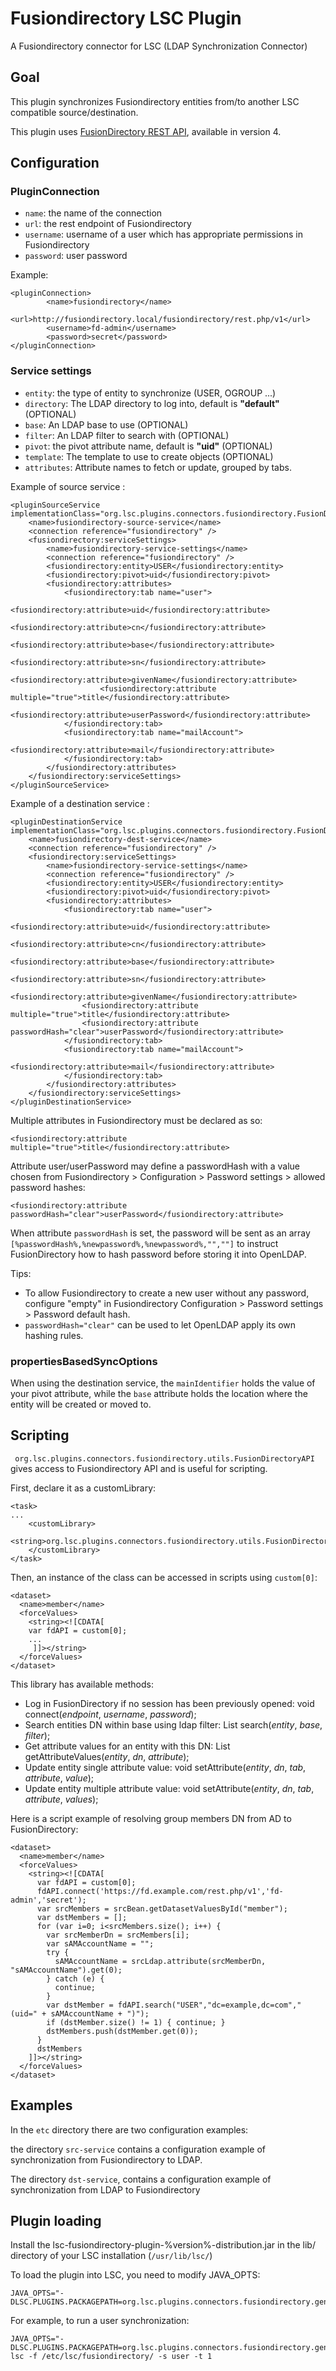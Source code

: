 # Fusiondirectory LSC Plugin

A Fusiondirectory connector for LSC (LDAP Synchronization Connector)

## Goal

This plugin synchronizes Fusiondirectory entities from/to another LSC compatible source/destination.

This plugin uses [FusionDirectory REST API](https://rest-api.fusiondirectory.info/), available in version 4.

## Configuration

### PluginConnection

+ `name`: the name of the connection
+ `url`: the rest endpoint of Fusiondirectory
+ `username`: username of a user which has appropriate permissions in Fusiondirectory 
+ `password`: user password

Example: 

```
<pluginConnection>
        <name>fusiondirectory</name>
        <url>http://fusiondirectory.local/fusiondirectory/rest.php/v1</url>
        <username>fd-admin</username>
        <password>secret</password>
</pluginConnection>
```

### Service settings

+ `entity`: the type of entity to synchronize (USER, OGROUP ...)
+ `directory`: The LDAP directory to log into,  default is **"default"** (OPTIONAL)
+ `base`: An LDAP base to use (OPTIONAL)
+ `filter`: An LDAP filter to search with (OPTIONAL)
+ `pivot`: the pivot attribute name, default is **"uid"** (OPTIONAL)
+ `template`: The template to use to create objects (OPTIONAL)
+ `attributes`: Attribute names to fetch or update, grouped by tabs.

Example of source service :

```
<pluginSourceService implementationClass="org.lsc.plugins.connectors.fusiondirectory.FusionDirectorySrcService">
    <name>fusiondirectory-source-service</name>
    <connection reference="fusiondirectory" />
    <fusiondirectory:serviceSettings>
        <name>fusiondirectory-service-settings</name>
        <connection reference="fusiondirectory" />
        <fusiondirectory:entity>USER</fusiondirectory:entity>
        <fusiondirectory:pivot>uid</fusiondirectory:pivot>
        <fusiondirectory:attributes>
            <fusiondirectory:tab name="user">
                    <fusiondirectory:attribute>uid</fusiondirectory:attribute>
                    <fusiondirectory:attribute>cn</fusiondirectory:attribute>
                    <fusiondirectory:attribute>base</fusiondirectory:attribute>
                    <fusiondirectory:attribute>sn</fusiondirectory:attribute>
                    <fusiondirectory:attribute>givenName</fusiondirectory:attribute>
                    <fusiondirectory:attribute multiple="true">title</fusiondirectory:attribute>
                    <fusiondirectory:attribute>userPassword</fusiondirectory:attribute>
            </fusiondirectory:tab>
            <fusiondirectory:tab name="mailAccount">
                    <fusiondirectory:attribute>mail</fusiondirectory:attribute>
            </fusiondirectory:tab>
        </fusiondirectory:attributes>
    </fusiondirectory:serviceSettings>
</pluginSourceService>
```

Example of a destination service :

```
<pluginDestinationService implementationClass="org.lsc.plugins.connectors.fusiondirectory.FusionDirectoryDstService">
    <name>fusiondirectory-dest-service</name>
    <connection reference="fusiondirectory" />
    <fusiondirectory:serviceSettings>
        <name>fusiondirectory-service-settings</name>
        <connection reference="fusiondirectory" />
        <fusiondirectory:entity>USER</fusiondirectory:entity>
        <fusiondirectory:pivot>uid</fusiondirectory:pivot>
        <fusiondirectory:attributes>
            <fusiondirectory:tab name="user">
                <fusiondirectory:attribute>uid</fusiondirectory:attribute>
                <fusiondirectory:attribute>cn</fusiondirectory:attribute>
                <fusiondirectory:attribute>base</fusiondirectory:attribute>
                <fusiondirectory:attribute>sn</fusiondirectory:attribute>
                <fusiondirectory:attribute>givenName</fusiondirectory:attribute>
                <fusiondirectory:attribute multiple="true">title</fusiondirectory:attribute>
                <fusiondirectory:attribute passwordHash="clear">userPassword</fusiondirectory:attribute>
            </fusiondirectory:tab>
            <fusiondirectory:tab name="mailAccount">
                <fusiondirectory:attribute>mail</fusiondirectory:attribute>
            </fusiondirectory:tab>
        </fusiondirectory:attributes>
    </fusiondirectory:serviceSettings>
</pluginDestinationService>
```

Multiple attributes in Fusiondirectory must be declared as so:

```
<fusiondirectory:attribute multiple="true">title</fusiondirectory:attribute>
```

Attribute user/userPassword may define a passwordHash with a value chosen from Fusiondirectory > Configuration > Password settings > allowed password hashes:

```
<fusiondirectory:attribute passwordHash="clear">userPassword</fusiondirectory:attribute>
```

When attribute `passwordHash` is set, the password will be sent as an array `[%passwordHash%,%newpassword%,%newpassword%,"",""]` to instruct FusionDirectory how to hash password before storing it into OpenLDAP.

Tips:

* To allow Fusiondirectory to create a new user without any password, configure "empty" in Fusiondirectory Configuration > Password settings > Password default hash.
* `passwordHash="clear"` can be used to let OpenLDAP apply its own hashing rules.

### propertiesBasedSyncOptions

When using the destination service, the `mainIdentifier` holds the value of your pivot attribute, while the `base` attribute holds the location where the entity will be created or moved to.

## Scripting

` org.lsc.plugins.connectors.fusiondirectory.utils.FusionDirectoryAPI` gives access to Fusiondirectory API and is useful for scripting.

First, declare it as a customLibrary:

```
<task>
...
	<customLibrary>
		<string>org.lsc.plugins.connectors.fusiondirectory.utils.FusionDirectoryAPI</string>
	</customLibrary>
</task>
```

Then, an instance of the class can be accessed in scripts using `custom[0]`:

```
<dataset>
  <name>member</name>
  <forceValues>
    <string><![CDATA[
    var fdAPI = custom[0];
    ...
     ]]></string>
  </forceValues>
</dataset>
```

This library has available methods:

* Log in FusionDirectory if no session has been previously opened: void connect(_endpoint_, _username_, _password_);
* Search entities DN within base using ldap filter: List<String> search(_entity_, _base_, _filter_);
* Get attribute values for an entity with this DN: List<String> getAttributeValues(_entity_, _dn_, _attribute_);
* Update entity single attribute value: void setAttribute(_entity_, _dn_, _tab_, _attribute_, _value_);
* Update entity multiple attribute value: void setAttribute(_entity_, _dn_, _tab_, _attribute_, _values_);

Here is a script example of resolving group members DN from AD to FusionDirectory:

```
<dataset>
  <name>member</name>
  <forceValues>
    <string><![CDATA[
      var fdAPI = custom[0];
      fdAPI.connect('https://fd.example.com/rest.php/v1','fd-admin','secret');
      var srcMembers = srcBean.getDatasetValuesById("member");
      var dstMembers = [];
      for (var i=0; i<srcMembers.size(); i++) {
        var srcMemberDn = srcMembers[i];
        var sAMAccountName = "";
        try {
          sAMAccountName = srcLdap.attribute(srcMemberDn, "sAMAccountName").get(0);
        } catch (e) {
          continue;
        }
        var dstMember = fdAPI.search("USER","dc=example,dc=com","(uid=" + sAMAccountName + ")");
        if (dstMember.size() != 1) { continue; }
        dstMembers.push(dstMember.get(0));
      }
      dstMembers
    ]]></string>
  </forceValues>
</dataset>
```

## Examples

In the `etc` directory there are two configuration examples:

the directory `src-service` contains a configuration example of synchronization from Fusiondirectory to LDAP. 

The directory `dst-service`, contains a configuration example of synchronization from LDAP to Fusiondirectory

## Plugin loading

Install the lsc-fusiondirectory-plugin-%version%-distribution.jar in the lib/ directory of your LSC installation (`/usr/lib/lsc/`)

To load the plugin into LSC, you need to modify JAVA_OPTS: 

```
JAVA_OPTS="-DLSC.PLUGINS.PACKAGEPATH=org.lsc.plugins.connectors.fusiondirectory.generated"
```

For example, to run a user synchronization: 

```
JAVA_OPTS="-DLSC.PLUGINS.PACKAGEPATH=org.lsc.plugins.connectors.fusiondirectory.generated" lsc -f /etc/lsc/fusiondirectory/ -s user -t 1
```
